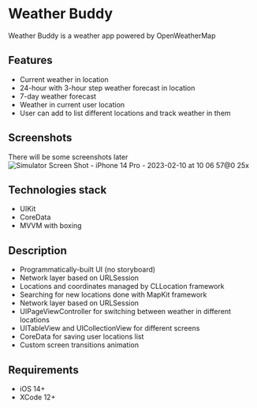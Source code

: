 # Weather Buddy
Weather Buddy is a weather app powered by OpenWeatherMap

## Features
 - Current weather in location
 - 24-hour with 3-hour step weather forecast in location
 - 7-day weather forecast
 - Weather in current user location
 - User can add to list different locations and track weather in them
 
 ## Screenshots
 There will be some screenshots later
![Simulator Screen Shot - iPhone 14 Pro - 2023-02-10 at 10 06 57@0 25x](https://user-images.githubusercontent.com/90643294/218009850-df2a1213-16e4-49e0-a402-5e9a422b9144.png)


 ## Technologies stack
 - UIKit
 - CoreData
 - MVVM with boxing
 
 ## Description
 - Programmatically-built UI (no storyboard)
 - Network layer based on URLSession
 - Locations and coordinates managed by CLLocation framework
 - Searching for new locations done with MapKit framework
 - Network layer based on URLSession
 - UIPageViewController for switching between weather in different locations
 - UITableView and UICollectionView for different screens
 - CoreData for saving user locations list
 - Custom screen transitions animation
 
 ## Requirements
 - iOS 14+
 - XCode 12+
